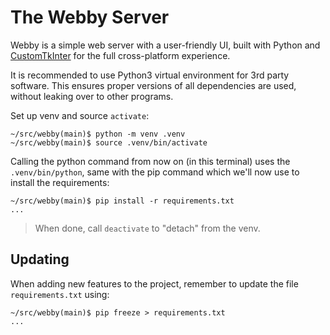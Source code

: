 # The Webby Server

Webby is a simple web server with a user-friendly UI, built with Python
and [CustomTkInter][1] for the full cross-platform experience.

It is recommended to use Python3 virtual environment for 3rd party
software.  This ensures proper versions of all dependencies are used,
without leaking over to other programs.

Set up venv and source `activate`:

```
~/src/webby(main)$ python -m venv .venv
~/src/webby(main)$ source .venv/bin/activate
```

Calling the <cmd>python</cmd> command from now on (in this terminal)
uses the `.venv/bin/python`, same with the <cmd>pip</cmd> command which
we'll now use to install the requirements:

```
~/src/webby(main)$ pip install -r requirements.txt
...
```

> When done, call `deactivate` to "detach" from the venv.

## Updating

When adding new features to the project, remember to update the file
`requirements.txt` using:

```
~/src/webby(main)$ pip freeze > requirements.txt
...
```

[1]: https://customtkinter.tomschimansky.com/
